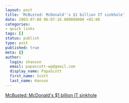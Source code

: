 ```yaml
---
layout: post
title: 'McBusted: McDonald''s $1 billion IT sinkhole'
date: 2003-07-08 06:07:16.000000000 +02:00
categories:
- quick links
tags: []
status: publish
type: post
published: true
meta: {}
author:
  login: shanson
  email: papascott-wp@gmail.com
  display_name: PapaScott
  first_name: Scott
  last_name: Hanson
---
```

<p><a title="Sounds to me like they interviewed some disgruntled IT employees" href="http://www.baselinemag.com/article2/0,3959,1184886,00.asp">McBusted: McDonald's $1 billion IT sinkhole</a></p>
